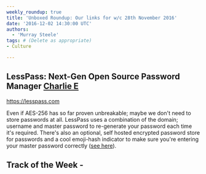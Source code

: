 ```yaml
---
weekly_roundup: true
title: 'Unboxed Roundup: Our links for w/c 28th November 2016'
date: '2016-12-02 14:30:00 UTC'
authors:
  - 'Murray Steele'
tags: # (Delete as appropriate)
- Culture

---
```


## LessPass: Next-Gen Open Source Password Manager [Charlie E](/people#charlie-egan)

https://lesspass.com

Even if AES-256 has so far proven unbreakable; maybe we don't need to store
passwords at all. LessPass uses a combination of the domain; username and
master password to re-generate your password each time it's required. There's
also an optional, self hosted encrypted password store for passwords and a cool
emoji-hash indicator to make sure you're entering your master password
correctly ([see here](https://d262ilb51hltx0.cloudfront.net/max/800/1*wgrq2WIxhyBSfL1Tbr5Qbw.gif)).

## Track of the Week - [](/people#)

